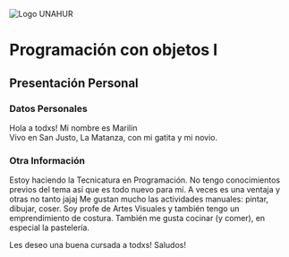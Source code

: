 ![Logo UNAHUR](./UNAHUR.png)

# Programación con objetos I
## Presentación Personal

### Datos Personales
Hola a todxs! Mi nombre es Marilin <br>
Vivo en San Justo, La Matanza, con mi gatita y mi novio.


### Otra Información
Estoy haciendo la Tecnicatura en Programación. No tengo conocimientos previos del tema así que es todo nuevo para mí. A veces es una ventaja y otras no tanto jajaj
Me gustan mucho las actividades manuales: pintar, dibujar, coser. Soy profe de Artes Visuales y también tengo un emprendimiento de costura.
También me gusta cocinar (y comer), en especial la pastelería.

Les deseo una buena cursada a todxs! Saludos!
